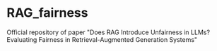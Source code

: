 # RAG_fairness
Official repository of paper "Does RAG Introduce Unfairness in LLMs? Evaluating Fairness in Retrieval-Augmented Generation Systems"

